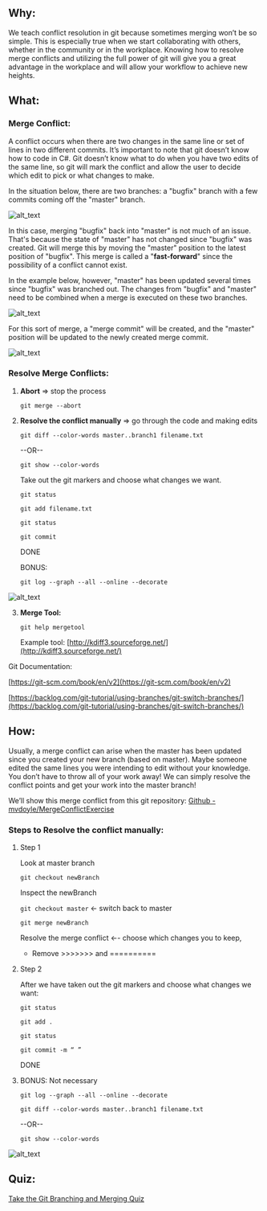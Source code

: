 ## Why:

We teach conflict resolution in git because sometimes merging won’t be so simple. This is especially true when we start collaborating with others, whether in the community or in the workplace. Knowing how to resolve merge conflicts and utilizing the full power of git will give you a great advantage in the workplace and will allow your workflow to achieve new heights.

## What:

### Merge Conflict:

A conflict occurs when there are two changes in the same line or set of lines in two different commits. It’s important to note that git doesn’t know how to code in C#. Git doesn’t know what to do when you have two edits of the same line, so git will mark the conflict and allow the user to decide which edit to pick or what changes to make.

In the situation below, there are two branches: a "bugfix" branch with a few commits coming off the "master" branch.

![alt_text](../assets/lectures/images/git/git-merge-conflict-resolution1.png)

In this case, merging "bugfix" back into "master" is not much of an issue. That's because the state of "master" has not changed since "bugfix" was created. Git will merge this by moving the "master" position to the latest position of "bugfix". This merge is called a "**fast-forward**" since the possibility of a conflict cannot exist.

In the example below, however, "master" has been updated several times since "bugfix" was branched out. The changes from "bugfix" and "master" need to be combined when a merge is executed on these two branches.

![alt_text](../assets/lectures/images/git/git-merge-conflict-resolution2.png)

For this sort of merge, a "merge commit" will be created, and the "master" position will be updated to the newly created merge commit.

![alt_text](../assets/lectures/images/git/git-merge-conflict-resolution3.png)

### Resolve Merge Conflicts:

1.  **Abort** => stop the process

    `git merge --abort`

2.  **Resolve the conflict manually** => go through the code and making edits

    `git diff --color-words master..branch1 filename.txt`

    --OR--

    `git show --color-words`

    Take out the git markers and choose what changes we want.

    `git status`

    `git add filename.txt`

    `git status`

    `git commit`

    DONE

    BONUS:

    `git log --graph --all --online --decorate`

![alt_text](../assets/lectures/images/git/git-merge-conflict-resolution4.png)

3.  **Merge Tool:**

    `git help mergetool`

    Example tool: [http://kdiff3.sourceforge.net/](http://kdiff3.sourceforge.net/)

Git Documentation:

[https://git-scm.com/book/en/v2](https://git-scm.com/book/en/v2)

[https://backlog.com/git-tutorial/using-branches/git-switch-branches/](https://backlog.com/git-tutorial/using-branches/git-switch-branches/)

## How:

Usually, a merge conflict can arise when the master has been updated since you created your new branch (based on master). Maybe someone edited the same lines you were intending to edit without your knowledge. You don’t have to throw all of your work away! We can simply resolve the conflict points and get your work into the master branch!

We’ll show this merge conflict from this git repository: [Github - mvdoyle/MergeConflictExercise](https://github.com/mvdoyle/MergeConflictExercise)

### Steps to Resolve the conflict manually:

1. Step 1

   Look at master branch

   `git checkout newBranch`

   Inspect the newBranch

   `git checkout master` ← switch back to master

   `git merge newBranch`

   Resolve the merge conflict ←- choose which changes you to keep,

   - Remove >>>>>>> and ==========

2. Step 2

   After we have taken out the git markers and choose what changes we want:

   `git status`

   `git add .`

   `git status`

   `git commit -m “ ”`

   DONE

3. BONUS: Not necessary

   `git log --graph --all --online --decorate`

   `git diff --color-words master..branch1 filename.txt`

   --OR--

   `git show --color-words`

![alt_text](../assets/lectures/images/git/git-merge-conflict-resolution5.png)

## Quiz:

[Take the Git Branching and Merging Quiz](https://forms.gle/6zxhpgpVRi9uZU979)
